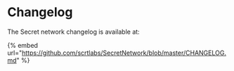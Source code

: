 # Changelog

The Secret network changelog is available at:

{% embed url="https://github.com/scrtlabs/SecretNetwork/blob/master/CHANGELOG.md" %}
